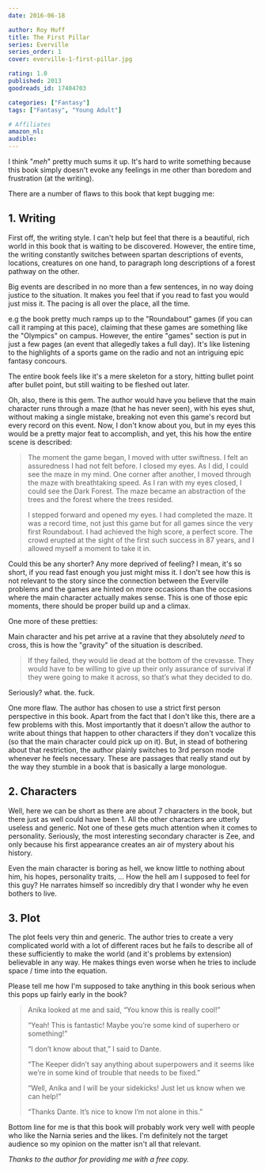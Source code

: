 ```yaml
---
date: 2016-06-18

author: Roy Huff
title: The First Pillar
series: Everville
series_order: 1
cover: everville-1-first-pillar.jpg

rating: 1.0
published: 2013
goodreads_id: 17404703

categories: ["Fantasy"]
tags: ["Fantasy", "Young Adult"]

# Affiliates
amazon_nl: 
audible: 
---
```


I think "_meh_" pretty much sums it up. It's hard to write something because this book simply doesn't evoke any feelings in me other than boredom and frustration (at the writing).

There are a number of flaws to this book that kept bugging me:

## 1. Writing

First off, the writing style. I can't help but feel that there is a beautiful, rich world in this book that is waiting to be discovered. However, the entire time, the writing constantly switches between spartan descriptions of events, locations, creatures on one hand, to paragraph long descriptions of a forest pathway on the other.

Big events are described in no more than a few sentences, in no way doing justice to the situation. It makes you feel that if you read to fast you would just miss it. The pacing is all over the place, all the time.

e.g the book pretty much ramps up to the "Roundabout" games (if you can call it ramping at this pace), claiming that these games are something like the "Olympics" on campus. However, the entire "games" section is put in just a few pages (an event that allegedly takes a full day). It's like listening to the highlights of a sports game on the radio and not an intriguing epic fantasy concours.

The entire book feels like it's a mere skeleton for a story, hitting bullet point after bullet point, but still waiting to be fleshed out later.

Oh, also, there is this gem. The author would have you believe that the main character runs through a maze (that he has never seen), with his eyes shut, without making a single mistake, breaking not even this game's record but every record on this event. Now, I don't know about you, but in my eyes this would be a pretty major feat to accomplish, and yet, this his how the entire scene is described:

> The moment the game began, I moved with utter swiftness. I felt an assuredness I had not felt before. I closed my eyes. As I did, I could see the maze in my mind. One corner after another, I moved through the maze with breathtaking speed. As I ran with my eyes closed, I could see the Dark Forest. The maze became an abstraction of the trees and the forest where the trees resided.
>
> I stepped forward and opened my eyes. I had completed the maze. It was a record time, not just this game but for all games since the very first Roundabout. I had achieved the high score, a perfect score. The crowd erupted at the sight of the first such success in 87 years, and I allowed myself a moment to take it in.

Could this be any shorter? Any more deprived of feeling? I mean, it's so short, if you read fast enough you just might miss it. I don't see how this is not relevant to the story since the connection between the Everville problems and the games are hinted on more occasions than the occasions where the main character actually makes sense. This is one of those epic moments, there should be proper build up and a climax.

One more of these pretties:

Main character and his pet arrive at a ravine that they absolutely _need_ to cross, this is how the "gravity" of the situation is described.

> If they failed, they would lie dead at the bottom of the crevasse. They would have to be willing to give up their only assurance of survival if they were going to make it across, so that’s what they decided to do.

Seriously? what. the. fuck.

One more flaw. The author has chosen to use a strict first person perspective in this book. Apart from the fact that I don't like this, there are a few problems with this. Most importantly that it doesn't allow the author to write about things that happen to other characters if they don't vocalize this (so that the main character could pick up on it). But, in stead of bothering about that restriction, the author plainly switches to 3rd person mode whenever he feels necessary. These are passages that really stand out by the way they stumble in a book that is basically a large monologue.

## 2. Characters

Well, here we can be short as there are about 7 characters in the book, but there just as well could have been 1. All the other characters are utterly useless and generic. Not one of these gets much attention when it comes to personality. Seriously, the most interesting secondary character is Zee, and only because his first appearance creates an air of mystery about his history.

Even the main character is boring as hell, we know little to nothing about him, his hopes, personality traits, ... How the hell am I supposed to feel for this guy? He narrates himself so incredibly dry that I wonder why he even bothers to live.

## 3. Plot

The plot feels very thin and generic. The author tries to create a very complicated world with a lot of different races but he fails to describe all of these sufficiently to make the world (and it's problems by extension) believable in any way. He makes things even worse when he tries to include space / time into the equation.

Please tell me how I'm supposed to take anything in this book serious when this pops up fairly early in the book?

> Anika looked at me and said, “You know this is really cool!”
>
> “Yeah! This is fantastic! Maybe you’re some kind of superhero or something!”
>
> “I don’t know about that,” I said to Dante.
>
> “The Keeper didn’t say anything about superpowers and it seems like we’re in some kind of trouble that needs to be fixed.”
>
> “Well, Anika and I will be your sidekicks! Just let us know when we can help!”
>
> “Thanks Dante. It’s nice to know I’m not alone in this.”

Bottom line for me is that this book will probably work very well with people who like the Narnia series and the likes. I'm definitely not the target audience so my opinion on the matter isn't all that relevant.

_Thanks to the author for providing me with a free copy._
